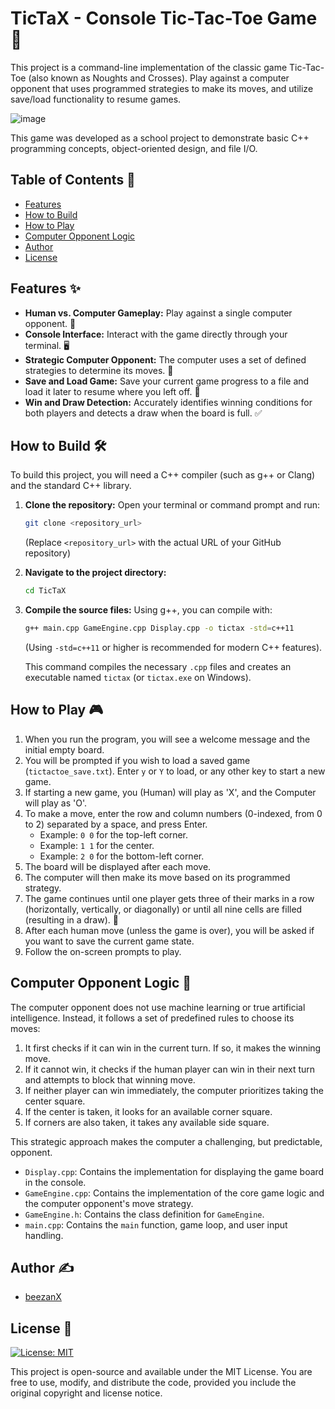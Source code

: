# TicTaX - Console Tic-Tac-Toe Game 👾

This project is a command-line implementation of the classic game Tic-Tac-Toe (also known as Noughts and Crosses). Play against a computer opponent that uses programmed strategies to make its moves, and utilize save/load functionality to resume games.

![image](https://github.com/user-attachments/assets/726208ac-5367-4d89-b060-80892a253c0d)

This game was developed as a school project to demonstrate basic C++ programming concepts, object-oriented design, and file I/O.

## Table of Contents 📜
* [Features](#features-)
* [How to Build](#how-to-build-%EF%B8%8F)
* [How to Play](#how-to-play-)
* [Computer Opponent Logic](#computer-opponent-logic-)
* [Author](#author-%EF%B8%8F)
* [License](#license-)

## Features ✨
*   **Human vs. Computer Gameplay:** Play against a single computer opponent. 🤖
*   **Console Interface:** Interact with the game directly through your terminal. 🖥️
*   **Strategic Computer Opponent:** The computer uses a set of defined strategies to determine its moves. 🤔
*   **Save and Load Game:** Save your current game progress to a file and load it later to resume where you left off. 💾
*   **Win and Draw Detection:** Accurately identifies winning conditions for both players and detects a draw when the board is full. ✅

## How to Build 🛠️
To build this project, you will need a C++ compiler (such as g++ or Clang) and the standard C++ library.

1.  **Clone the repository:**
    Open your terminal or command prompt and run:
    ```bash
    git clone <repository_url>
    ```
    (Replace `<repository_url>` with the actual URL of your GitHub repository)

2.  **Navigate to the project directory:**
    ```bash
    cd TicTaX
    ```

3.  **Compile the source files:**
    Using g++, you can compile with:
    ```bash
    g++ main.cpp GameEngine.cpp Display.cpp -o tictax -std=c++11
    ```
    (Using `-std=c++11` or higher is recommended for modern C++ features).

    This command compiles the necessary `.cpp` files and creates an executable named `tictax` (or `tictax.exe` on Windows).

## How to Play 🎮
1.  When you run the program, you will see a welcome message and the initial empty board.
2.  You will be prompted if you wish to load a saved game (`tictactoe_save.txt`). Enter `y` or `Y` to load, or any other key to start a new game.
3.  If starting a new game, you (Human) will play as 'X', and the Computer will play as 'O'.
4.  To make a move, enter the row and column numbers (0-indexed, from 0 to 2) separated by a space, and press Enter.
    *   Example: `0 0` for the top-left corner.
    *   Example: `1 1` for the center.
    *   Example: `2 0` for the bottom-left corner.
5.  The board will be displayed after each move.
6.  The computer will then make its move based on its programmed strategy.
7.  The game continues until one player gets three of their marks in a row (horizontally, vertically, or diagonally) or until all nine cells are filled (resulting in a draw). 🏁
8.  After each human move (unless the game is over), you will be asked if you want to save the current game state.
9.  Follow the on-screen prompts to play.

## Computer Opponent Logic 🤔
The computer opponent does not use machine learning or true artificial intelligence. Instead, it follows a set of predefined rules to choose its moves:

1.  It first checks if it can win in the current turn. If so, it makes the winning move.
2.  If it cannot win, it checks if the human player can win in their next turn and attempts to block that winning move.
3.  If neither player can win immediately, the computer prioritizes taking the center square.
4.  If the center is taken, it looks for an available corner square.
5.  If corners are also taken, it takes any available side square.

This strategic approach makes the computer a challenging, but predictable, opponent.
*   `Display.cpp`: Contains the implementation for displaying the game board in the console.
*   `GameEngine.cpp`: Contains the implementation of the core game logic and the computer opponent's move strategy.
*   `GameEngine.h`: Contains the class definition for `GameEngine`.
*   `main.cpp`: Contains the `main` function, game loop, and user input handling.


## Author ✍️
*   [beezanX](https://github.com/beezanX)

## License 📄
[![License: MIT](https://img.shields.io/badge/License-MIT-yellow.svg)](https://opensource.org/licenses/MIT)

This project is open-source and available under the MIT License. You are free to use, modify, and distribute the code, provided you include the original copyright and license notice.
